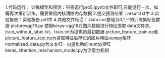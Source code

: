 1.代码运行：
训练模型和预测：只需运行pro5.ipynb文件即可,只能运行一次，如需再次重新训练，需要重启内核清除内存数据
2.提交预测结果：result.txt中
3.实验报告：实验报告.pdf中
4.其他文件标注：
        data.cvs整理为0,1,-1的训练集标签数据
        picturevgg16.py 使用keras-vgg16对图片数据进行特征提取
        data文件夹、train_without_label.txt、train.txt为提供的最初数据
        picture_feature_train.np和picture_feature_test.np为提取特征后存贮的图片特征numpy矩阵
        normalized_data.py为文本归一向量化后的numpy矩阵
        keras_attention_mechanism_model.py为注意力机制
